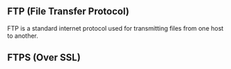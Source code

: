 ## FTP (File Transfer Protocol)

FTP is a standard internet protocol used for transmitting files from one host to another.

## FTPS (Over SSL)
